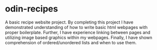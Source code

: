 # odin-recipes

A basic recipe website project. By completing this project I have demonstrated understanding of how to write basic html webpages with proper boilerplate. Further, I have experience linking between pages and utilizing image based graphics within my webpages. Finally, I have shown comprehension of ordered/unordered lists and when to use them.
